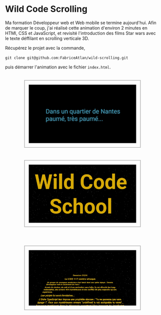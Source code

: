 # Wild Code Scrolling

Ma formation Développeur web et Web mobile se termine aujourd'hui. Afin de marquer le coup, j'ai réalisé cette animation d'environ 2 minutes en HTMl, CSS et JavaScript, et revisité l'introduction des films Star wars avec le texte déffilant en scrolling verticale 3D.

Récupérez le projet avec la commande,

`git clone git@github.com:FabriceAtlan/wild-scrolling.git`

puis démarrer l'animation avec le fichier `index.html`.

<section style="padding: 1.25rem 0;">
<img style="display: block;width:350px;padding:.8rem;margin:0 auto;border:2px solid rgba(125,125,125,.5)" src="./src/images//intro.JPG">
</section>

<section style="padding: 1.25rem 0;">
<img style="display: block;width:350px;padding:.8rem;margin:0 auto;border:2px solid rgba(125,125,125,.5)" src="./src/images//title.JPG">
</section>

<section style="padding: 1.25rem 0;">
</section>
<img style="display: block;width:350px;padding:.8rem;margin:0 auto;border:2px solid rgba(125,125,125,.5)" src="./src/images//scrolling.JPG">
